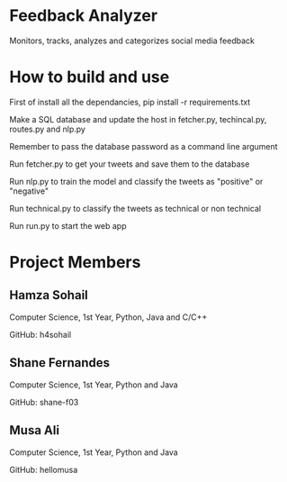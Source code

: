 # Feedback Analyzer
Monitors, tracks, analyzes and categorizes social media feedback 

# How to build and use

First of install all the dependancies, pip install -r requirements.txt

Make a SQL database and update the host in fetcher.py, techincal.py, routes.py and nlp.py

Remember to pass the database password as a command line argument

Run fetcher.py to get your tweets and save them to the database

Run nlp.py to train the model and classify the tweets as "positive" or "negative"

Run technical.py to classify the tweets as technical or non technical

Run run.py to start the web app

# Project Members

## Hamza Sohail
Computer Science, 1st Year, Python, Java and C/C++

GitHub: h4sohail

## Shane Fernandes

Computer Science, 1st Year, Python and Java

GitHub: shane-f03

## Musa Ali

Computer Science, 1st Year, Python and Java

GitHub: hellomusa
